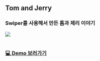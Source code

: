 ## Tom and Jerry
### Swiper를 사용해서 만든 톰과 제리 이야기
![](https://velog.velcdn.com/images/thdgusrbek/post/d4f25c92-28b6-4ddd-a031-9ace9bcf9535/image.gif)<br><br>

### [💻 Demo 보러가기](https://hyunkyu-song.github.io/swiper/)
